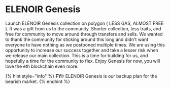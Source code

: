 # ELENOIR Genesis

Launch ELENOIR Genesis collection on polygon ( LESS GAS, ALMOST FREE ). It was a gift from us to the community. Shorter collection, less traits, and free for community to move around through transfers and sells. We wanted to thank the community for sticking around this long and didn't want everyone to have nothing as we postponed multiple times. We are using this opportunity to increase our success together and take a lesser risk when we release our main collection. This is a time for building for us, and hopefully a time for the community to flex. Enjoy Genesis for now, you will love the eth blockchain even more.

{% hint style="info" %}
**FYI:** ELENOIR Genesis is our backup plan for the bearish market.
{% endhint %}
